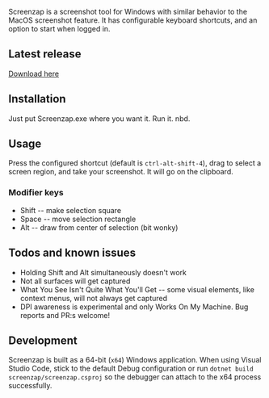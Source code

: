 Screenzap is a screenshot tool for Windows with similar behavior to the MacOS screenshot feature. It has configurable keyboard shortcuts, and an option to start when logged in.

## Latest release

[Download here](https://github.com/teetow/screenzap/releases/)

## Installation

Just put Screenzap.exe where you want it. Run it. nbd.

## Usage

Press the configured shortcut (default is `ctrl-alt-shift-4`), drag to select a screen region, and take your screenshot. It will go on the clipboard.

### Modifier keys

* Shift -- make selection square
* Space -- move selection rectangle
* Alt -- draw from center of selection (bit wonky)

## Todos and known issues

* Holding Shift and Alt simultaneously doesn't work
* Not all surfaces will get captured
* What You See Isn't Quite What You'll Get -- some visual elements, like context menus, will not always get captured
* DPI awareness is experimental and only Works On My Machine. Bug reports and PR:s welcome!

## Development

Screenzap is built as a 64-bit (`x64`) Windows application. When using Visual Studio Code, stick to the default Debug configuration or run `dotnet build screenzap/screenzap.csproj` so the debugger can attach to the x64 process successfully.
